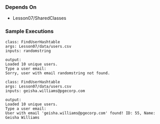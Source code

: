 ### Depends On

- Lesson07/SharedClasses

### Sample Executions

```
class: FindUserHashtable
args: Lesson07/data/users.csv
inputs: randomstring

output:
Loaded 10 unique users.
Type a user email: 
Sorry, user with email randomstring not found.
```

```
class: FindUserHashtable
args: Lesson07/data/users.csv
inputs: geisha.williams@pgecorp.com

output:
Loaded 10 unique users.
Type a user email: 
User with email 'geisha.williams@pgecorp.com' found! ID: 55, Name: Geisha Williams
```